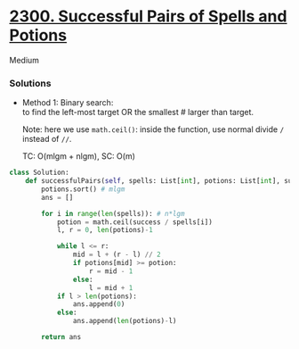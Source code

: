 # [2300. Successful Pairs of Spells and Potions](https://leetcode.com/problems/successful-pairs-of-spells-and-potions/description/?envType=study-plan-v2&envId=leetcode-75)

Medium

### Solutions
- Method 1:
  Binary search:\
  to find the left-most target OR the smallest # larger than target.

  Note: here we use `math.ceil()`: inside the function, use normal divide `/` instead of `//`.

  TC: O(mlgm + nlgm), SC: O(m)

```python
class Solution:
    def successfulPairs(self, spells: List[int], potions: List[int], success: int) -> List[int]:
        potions.sort() # mlgm
        ans = []

        for i in range(len(spells)): # n*lgm
            potion = math.ceil(success / spells[i])
            l, r = 0, len(potions)-1

            while l <= r:
                mid = l + (r - l) // 2
                if potions[mid] >= potion:
                    r = mid - 1
                else:
                    l = mid + 1
            if l > len(potions):
                ans.append(0)
            else:
                ans.append(len(potions)-l)

        return ans
```

